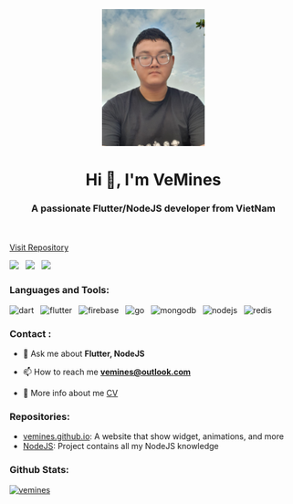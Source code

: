 <p align="center">
  <a href="https://github.com/VeMines/">
    <img src="1.jpg" alt="Logo" width="180" height="240">
  </a>

  <p align="center">
    <h1 align="center">Hi 👋, I'm VeMines</h1>
    <h3 align="center">A passionate Flutter/NodeJS developer from VietNam</h3>
    <br/>
    <br/>
    <a href="https://github.com/vemines?tab=repositories">Visit Repository</a>
  </p>
</p>

<p align="left"> 
  <img src="https://komarev.com/ghpvc/?username=vemines&label=Profile%20views&color=0e75b6&style=for-the-badge"/> &nbsp
  <img src="https://img.shields.io/badge/Flutter-2196f3?style=for-the-badge&logo=flutter&logoColor=white"/> &nbsp
  <img src="https://img.shields.io/badge/NodeJS-22bb33?style=for-the-badge&logo=nodedotjs&logoColor=white"/> &nbsp
</p>

<h3 align="left">Languages and Tools:</h3>
<p align="left">
    <img src="https://www.vectorlogo.zone/logos/dartlang/dartlang-icon.svg" alt="dart" width="40" height="40"/> &nbsp
    <img src="https://www.vectorlogo.zone/logos/flutterio/flutterio-icon.svg" alt="flutter" width="40" height="40"/> &nbsp
    <img src="https://www.vectorlogo.zone/logos/firebase/firebase-icon.svg" alt="firebase" width="40" height="40"/> &nbsp
    <img src="https://www.vectorlogo.zone/logos/golang/golang-icon.svg" alt="go" width="40" height="40"/> &nbsp
    <img src="https://www.vectorlogo.zone/logos/mongodb/mongodb-icon.svg" alt="mongodb" width="40" height="40"/> &nbsp
    <img src="https://www.vectorlogo.zone/logos/nodejs/nodejs-icon.svg" alt="nodejs" width="40" height="40"/> &nbsp
    <img src="https://www.vectorlogo.zone/logos/redis/redis-icon.svg" alt="redis" width="40" height="40"/> &nbsp
</p>

<h3 align="left">Contact :</h3>

- 💬 Ask me about **Flutter, NodeJS**

- 📫 How to reach me **vemines@outlook.com**

- 📄 More info about me [CV](https://dashing-pothos-2ded72.netlify.app/#/cv)

<h3 align="left">Repositories:</h3>

* [vemines.github.io](https://vemines.github.com/): A website that show widget, animations, and more
* [NodeJS](https://github.com/vemines/NodeJs): Project contains all my NodeJS knowledge

<h3 align="left">Github Stats:</h3>
<p align="left"> <a href="https://github.com/ryo-ma/github-profile-trophy"><img src="https://github-profile-trophy.vercel.app/?username=vemines" alt="vemines" /></a> 
</p>


